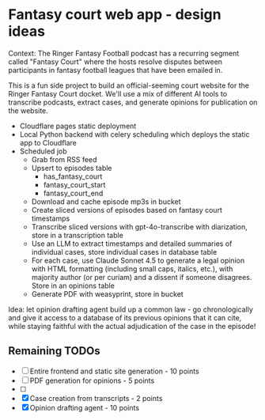 # Fantasy court web app - design ideas

Context: The Ringer Fantasy Football podcast has a recurring segment called "Fantasy Court" where the hosts resolve disputes between participants in fantasy football leagues that have been emailed in.

This is a fun side project to build an official-seeming court website for the Ringer Fantasy Court docket. We'll use a mix of different AI tools to transcribe podcasts, extract cases, and generate opinions for publication on the website.

- Cloudflare pages static deployment
- Local Python backend with celery scheduling which deploys the static app to Cloudflare
- Scheduled job
    - Grab from RSS feed
    - Upsert to episodes table
        - has_fantasy_court
        - fantasy_court_start
        - fantasy_court_end
    - Download and cache episode mp3s in bucket
    - Create sliced versions of episodes based on fantasy court timestamps
    - Transcribe sliced versions with gpt-4o-transcribe with diarization, store in a transcription table
    - Use an LLM to extract timestamps and detailed summaries of individual cases, store individual cases in database table
    - For each case, use Claude Sonnet 4.5 to generate a legal opinion with HTML formatting (including small caps, italics, etc.), with majority author (or per curiam) and a dissent if someone disagrees. Store in an opinions table
    - Generate PDF with weasyprint, store in bucket

Idea: let opinion drafting agent build up a common law - go chronologically and give it access to a database of its previous opinions that it can cite, while staying faithful with the actual adjudication of the case in the episode!


## Remaining TODOs

- [ ] Entire frontend and static site generation - 10 points
- [ ] PDF generation for opinions - 5 points
- [ ]
- [x] Case creation from transcripts - 2 points
- [x] Opinion drafting agent - 10 points
